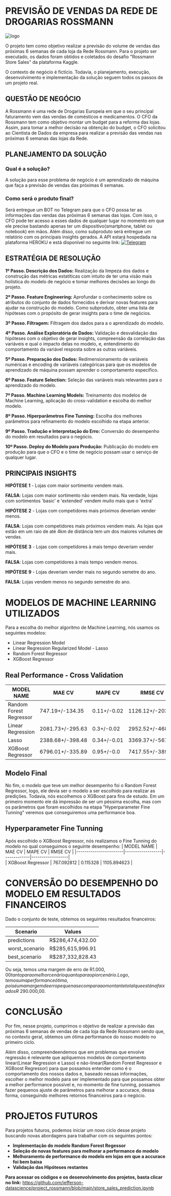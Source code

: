 # PREVISÃO DE VENDAS DA REDE DE DROGARIAS ROSSMANN

<img src="https://github.com/jefferson-datascience/project_rossmann/blob/main/img/rossmann-logo.png" alt="logo" style="zoom:100%;" />

O projeto tem como objetivo realizar a previsão do volume de vendas das próximas 6 semanas de cada loja da Rede Rossmann. Para o projeto ser executado, os dados foram obtidos e coletados do desafio "Rossmann Store Sales" da plataforma Kaggle.

O contexto de negócio é fictício. Todavia, o planejamento, execução, desenvolvimento e implementação da solução seguem todos os passos de um projeto real.

## QUESTÃO DE NEGÓCIO

A Rossmann é uma rede de Drogarias Europeia em que o seu principal faturamento vem das vendas de comésticos e medicamentos. O CFO da Rossmann tem como objetivo montar um budget para a reforma das lojas. Assim, para tomar a melhor decisão na obtenção do budget, o CFO solicitou ao Cientista de Dados da empresa para realizar a previsão das vendas nas próximas 6 semanas das lojas da Rede.

## PLANEJAMENTO DA SOLUÇÃO
### Qual é a solução?
  A solução para esse problema de negócio é um aprendizado de máquina que faça a previsão de vendas das próximas 6 semanas.
  
### Como será o produto final?
  Será entregue um BOT no Telegram para que o CFO possa ter as informações das vendas das próximas 6 semanas das lojas. Com isso, o CFO pode ter acesso a esses dados de qualquer lugar no momento em que ele precise bastando apenas ter um dispositivo(smartphone, tablet ou notebook) em mãos. Além disso, como subproduto será entregue um relatório com os principais insights gerados.
  A API estará hospedada na plataforma HEROKU e está disponível no seguinte link: [<img alt="Telegram" src="https://img.shields.io/badge/Telegram-2CA5E0?style=for-the-badge&logo=telegram&logoColor=white"/>](http://t.me/predict_sales_rossmann_bot)

  
  
## ESTRATÉGIA DE RESOLUÇÃO

**1º Passo. Descrição dos Dados:** Realização da limpeza dos dados e construção das métricas estatíticas com intuito de ter uma visão mais holística do modelo de negócio e tomar melhores decisões ao longo do projeto.
  
**2º Passo. Feature Engineering:** Aprofundar o conhecimento sobre os atributos do conjunto de dados fornecidos e derivar novas features para ajudar na construção do modelo. Como subproduto, obter uma lista de hipóteses com o propósito de gerar insights para o time de negócios.

**3º Passo. Filtragem:** Filtragem dos dados para a o aprendizado do modelo.
  
**4º Passo. Análise Exploratória de Dados:** Validação e desvalidação das hipóteses com o objetivo de gerar insights, compreensão da correlação das variáveis e qual o impacto delas no modelo, e, entendimento do comportamento da variável resposta sobre as outras variáveis.

**5º Passo. Preparação dos Dados:** Redimensionamento de variáveis numéricas e encoding de variáveis categóricas para que os modelos de aprendizado de máquina possam aprender o comportamento específico.
  
**6º Passo. Feature Selection:** Seleção das variáveis mais relevantes para o aprendizado do modelo.
  
**7º Passo. Machine Learning Models:** Treinamento dos modelos de Machine Learning, aplicação do cross-validation e escolha do melhor modelo.

**8º Passo. Hiperparâmetros Fine Tunning:** Escolha dos melhores parâmetros para refinamento do modelo escolhido na etapa anterior.

**9º Passo. Tradução e Interpretação do Erro:** Conversão do desempenho do modelo em resultados para o negócio.
  
**10º Passo. Deploy do Modelo para Produção:** Publicação do modelo em produção para que o CFO e o time de negócio possam usar o serviço de qualquer lugar. 

## PRINCIPAIS INSIGHTS

**HIPÓTESE 1** - Lojas com maior sortimento vendem mais.

**FALSA**: Lojas com maior sortimento não vendem mais. Na verdade, lojas com sortimentos 'basic' e 'extended' vendem muito mais que o 'extra'

**HIPÓTESE 2** - Lojas com competidores mais próximos deveriam vender menos.

**FALSA**: Lojas com competidores mais próximos vendem mais. As lojas que estão em um raio de até 4km de distância tem um dos maiores volumes de vendas.

**HIPÓTESE 3** - Lojas com competidores à mais tempo deveriam vender mais.

**FALSA**: Lojas com competidores à mais tempo vendem menos.

**HIPÓTESE 9** - Lojas deveriam vender mais no segundo semetre do ano.

**FALSA**: Lojas vendem menos no segundo semestre do ano.

# MODELOS DE MACHINE LEARNING UTILIZADOS

Para a escolha do melhor algoritmo de Machine Learning, nós usamos os seguintes modelos:

* Linear Regression Model
* Linear Regression Regularized Model - Lasso
* Random Forest Regressor
* XGBoost Regressor

## Real Performance - Cross Validation

|  MODEL NAME  |  MAE CV	|   MAPE CV	 |   RMSE CV  |
|--------------|----------|------------|------------|
|Random Forest Regressor|	 747.19+/-134.35 | 0.11+/-0.02 | 1126.12+/-203.85 |
|	  Linear Regression   | 2081.73+/-295.63 | 0.3+/-0.02	 | 2952.52+/-468.37 |
| 	       Lasso  	    | 2388.68+/-398.48 | 0.34+/-0.01 | 3369.37+/-567.55 |  
|	  XGBoost Regressor   |	6796.01+/-335.89 | 0.95+/-0.0	 | 7417.55+/-389.15 |

## Modelo Final
  No fim, o modelo que teve um melhor desempenho foi o Random Forest Regressor, logo, ele devia ser o modelo a ser escolhido para realizar as predições. Todavia, nós escolhemos o XGBoost para fins de estudo. Em um primeiro momento ele dá impressão de ser um péssima escolha, mas com os parâmetros que foram escolhidos na etapa "Hyperparameter Fine Tunning" veremos que conseguiremos uma performance boa.
  
## Hyperparameter Fine Tunning
  Após escolhido o XGBoost Regressor, nós realizamos o Fine Tunning do modelo no qual conseguimos o seguinte desempenho:
  |       MODEL NAME      |      MAE CV      |   MAPE CV	 |      RMSE CV     |
  |-----------------------|------------------|-------------|------------------|  
  |	  XGBoost Regressor   |	   767.092812    |  0.115328	 |    1105.894623   |
 		  
# CONVERSÃO DO DESEMPENHO DO MODELO EM RESULTADOS FINANCEIROS
 Dado o conjunto de teste, obtemos os seguintes resultados financeiros:
 
 |     Scenario	    |      Values      |
 |------------------|------------------|
 |   predictions	  | R$286,474,432.00 |
 |  worst_scenario  |	R$285,615,996.91 |
 |  best_scenario	  | R$287,332,828.43 |
 
 Ou seja, temos uma margem de erro de R$1.000,00 tanto para o melhor cenário quanto para o pior cenário. Logo, temos uma performance ótima, pois é uma margem de erro pequena se compara ao montante total que está na faixa dos R$ 290.000,00.

# CONCLUSÃO

  Por fim, nesse projeto, cumprimos o objetivo de realizar a previsão das próximas 6 semanas de vendas de cada loja da Rede Rossmann sendo que, no contexto geral, obtemos um ótima performance do nosso modelo no primeiro ciclo. 
  
 Além disso, compreendeendemos que em problemas que envolve regressão é relevante que apliquemos modelos de comportamento linear(Linear Regression e Lasso) e não-linear(Random Forest Regressor e XGBoost Regressor) para que possamos entender como é o comportamento dos nossos dados e, baseado nessas informações, escolher o melhor modelo para ser implementado para que possamos obter a melhor performance possível e, no momento de fine tunning, possamos fazer pequenos ajuste de parâmetros para melhorar a accurace, dessa forma, conseguindo melhores retornos financeiros para o negócio.

# PROJETOS FUTUROS

  Para projetos futuros, podemos iniciar um novo ciclo desse projeto buscando novas abordagens para trabalhar com os seguintes pontos:
  
  - **Implementação do modelo Random Forest Regessor**
  - **Seleção de novas features para melhorar a performance do modelo**
  - **Melhoramento de performance do modelo em lojas em que a accurace foi bem baixa**
  - **Validação das Hipóteses restantes**
 
 **Para acessar os códigos e os desenvolvimento dos projetos, basta clicar no link:** https://github.com/jefferson-datascience/project_rossmann/blob/main/store_sales_prediction.ipynb
  
